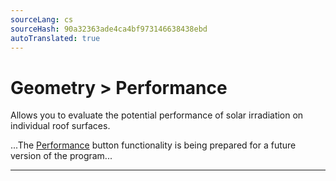 ```yaml
---
sourceLang: cs
sourceHash: 90a32363ade4ca4bf973146638438ebd
autoTranslated: true
---
```


# Geometry &gt; Performance
<p>
Allows you to evaluate the potential performance of solar irradiation on individual roof surfaces.
</p>

<p>
...The <u>Performance</u> button functionality is being prepared for a future version of the program...
</p>

<hr class="main">

<!-- product: HiStruct Roofs -->